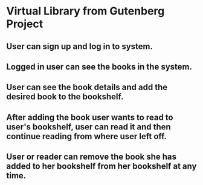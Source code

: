 # Virtual Library from Gutenberg Project
## User can sign up and log in to system.
## Logged in user can see the books in the system.
## User can see the book details and add the desired book to the bookshelf.
## After adding the book user wants to read to user's bookshelf, user can read it and then continue reading from where user left off.
## User or reader can remove the book she has added to her bookshelf from her bookshelf at any time.
